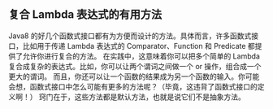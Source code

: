 ## 复合 Lambda 表达式的有用方法

Java8 的好几个函数式接口都有为方便而设计的方法。具体而言，许多函数式接口，比如用于传递 Lambda 表达式的 Comparator、Function 和 Predicate 都提供了允许你进行复合的方法。
在实践中，这意味着你可以把多个简单的 Lambda 复合成复杂的表达式。比如，你可以让两个谓词之间做一个 or 操作，组合成一个更大的谓词。
而且，你还可以让一个函数的结果成为另一个函数的输入。你可能会想，函数式接口中怎么可能有更多的方法呢？（毕竟，这违背了函数式接口的定义啊！）
窍门在于，这些方法都是默认方法，也就是说它们不是抽象方法。

